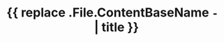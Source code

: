 ---
title: '{{ replace .File.ContentBaseName `-` ` ` | title }}'
degree: Degree
location: City
start_date: '{{ .Date }}'
end_date : 
---